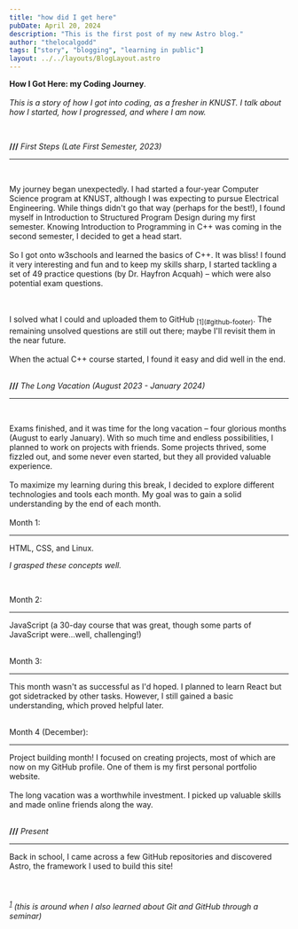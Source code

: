 ```yaml
---
title: "how did I get here"
pubDate: April 20, 2024
description: "This is the first post of my new Astro blog."
author: "thelocalgodd"
tags: ["story", "blogging", "learning in public"]
layout: ../../layouts/BlogLayout.astro
---
```


**How I Got Here: my Coding Journey**.
<br>
<br>
_This is a story of how I got into coding, as a fresher in KNUST. I talk about how I started, how I progressed, and where I am now._

<br>

**///** _First Steps (Late First Semester, 2023)_

---

<br>

My journey began unexpectedly. I had started a four-year Computer Science program at KNUST, although I was expecting to pursue Electrical Engineering. While things didn't go that way (perhaps for the best!), I found myself in Introduction to Structured Program Design during my first semester. Knowing Introduction to Programming in C++ was coming in the second semester, I decided to get a head start.
<br>
<br>
So I got onto w3schools and learned the basics of C++. It was bliss! I found it very interesting and fun and to keep my skills sharp, I started tackling a set of 49 practice questions (by Dr. Hayfron Acquah) – which were also potential exam questions.

<br>
<br>
I solved what I could and uploaded them to GitHub <sub>[1](#github-footer)</sub>. The remaining unsolved questions are still out there; maybe I'll revisit them in the near future.
<br>
<br>
When the actual C++ course started, I found it easy and did well in the end.
<br>
<br>

**///** _The Long Vacation (August 2023 - January 2024)_

---

<br>

Exams finished, and it was time for the long vacation – four glorious months (August to early January). With so much time and endless possibilities, I planned to work on projects with friends. Some projects thrived, some fizzled out, and some never even started, but they all provided valuable experience.
<br>
<br>
To maximize my learning during this break, I decided to explore different technologies and tools each month. My goal was to gain a solid understanding by the end of each month.
<br>
<br>
Month 1:

<hr> 
HTML, CSS, and Linux.

_I grasped these concepts well._

<br>

Month 2:

<hr>
JavaScript (a 30-day course that was great, though some parts of JavaScript were...well, challenging!)

<br>
<br>

Month 3:

<hr>
This month wasn't as successful as I'd hoped. I planned to learn React but got sidetracked by other tasks.
However, I still gained a basic understanding, which proved helpful later.

<br>
<br>

Month 4 (December):

<hr>
Project building month! I focused on creating projects, most of which are now on my GitHub profile. One of them is my first personal portfolio website.

<br>
<br>
The long vacation was a worthwhile investment. I picked up valuable skills and made online friends along the way.

<br>
<br>

**///** _Present_

<hr>
Back in school, I came across a few GitHub repositories and discovered Astro, the framework I used to build this site!
<br>
<br>
<br>

###### <sup>[1](#github-footer)</sup> (this is around when I also learned about Git and GitHub through a seminar)
